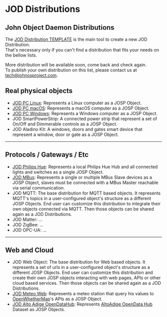 # JOD Distributions

## John Object Daemon Distributions

The [JOD Distribution TEMPLATE](/docs/comps/tools.md) is
the main tool to create a new JOD Distribution.<br/>
That's necessary only if you can't find a distribution that fits your needs on
the bellow lists.

More distribution will be available soon, come back and check again.<br/>
To publish your own distribution on this list, please contact us at
[tech@johnosproject.com](mailto:tech@johnosproject.com).


## Real physical objects

* [JOD PC Linux](https://bitbucket.org/johnosproject_shared/com.robypomper.josp.jod.pc.linux/src/master/): Represents a Linux computer as a JOSP Object.
* [JOD PC macOS](https://bitbucket.org/johnosproject_shared/com.robypomper.josp.jod.pc.mac/src/master/): Represents a macOS computer as a JOSP Object.
* [JOD PC Windows](https://bitbucket.org/johnosproject_shared/com.robypomper.josp.jod.pc.windows/src/master/): Represents a Windows computer as a JOSP Object.
* JOD SmartPowerStrip: A connected power strip that represent a set of On/Off and Dimmerable controls as a JOSP Object.
* JOD Aladino Kit: A windows, doors and gates smart device that represent a window, door or gate as a JOSP Object.

---

## Protocols / Gateways / Etc

* [JOD Philips Hue](https://bitbucket.org/johnosproject_shared/com.robypomper.josp.jod.philips_hue/src/master/): Represents a local Philips Hue Hub and all connected lights and switches as a single JOSP Object.
* [JOD MBus](https://bitbucket.org/johnosproject_shared/com.robypomper.josp.jod.mbus/src/master/): Represents a single or multiple MBus Slave devices as a JOSP Object, slaves must be connected with a MBus Master reachable via serial communication.
* JOD MQTT: The base distribution for MQTT based objects. It represents MQTT's topics in a user-configured object's structure as a different JOSP Objects. End user can customize this distribution to integrate their own objects connected via MQTT. Then those objects can be shared again as a JOD Distributions.
* JOD Matter: ...
* JOD ZigBee: ...
* JOD OPC-UA: ...

---

## Web and Cloud

* JOD Web Object: The base distribution for Web based objects. It represents a set of urls in a user-configured object's structure as a different JOSP Objects. End user can customize this distribution and create their own JOSP objects interacting with web pages, APIs or other cloud based services. Then those objects can be shared again as a JOD Distributions.
* [JOD Meteo Web](https://bitbucket.org/johnosproject_shared/com.robypomper.josp.jod.meteo_web/src/master/): Represents a meteo station that query his values to <a href="https://openweathermap.org/">OpenWhetherMap</a>'s APIs as a JOSP Object.
* [JOD Alto Adige OpenDataHub](https://bitbucket.org/johnosproject_shared/com.robypomper.josp.jod.aa_odh/src/master/): Represents <a href="https://opendatahub.bz.it/">AltoAdige OpenData Hub</a> Dataset as JOSP Objects.
